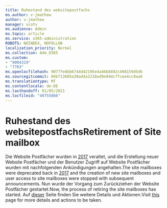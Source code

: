 ```yaml
---
title: Ruhestand des websitepostfachs
ms.author: v-jmathew
author: v-jmathew
manager: scotv
ms.audience: Admin
ms.topic: article
ms.service: o365-administration
ROBOTS: NOINDEX, NOFOLLOW
localization_priority: Normal
ms.collection: Adm_O365
ms.custom:
- "9004319"
- "7703"
ms.openlocfilehash: 9077fe8bb6744d42195e4a46b8492c498159d5d6
ms.sourcegitcommit: 04bf13605a30ad4a2218ad9e94dcffcee4cc9aa6
ms.translationtype: MT
ms.contentlocale: de-DE
ms.lasthandoff: 01/05/2021
ms.locfileid: "49755866"
---
```

# <a name="retirement-of-site-mailbox"></a><span data-ttu-id="5afd3-102">Ruhestand des websitepostfachs</span><span class="sxs-lookup"><span data-stu-id="5afd3-102">Retirement of Site mailbox</span></span>

<span data-ttu-id="5afd3-103">Die Website Postfächer wurden in [2017](https://techcommunity.microsoft.com/t5/microsoft-sharepoint-blog/deprecation-of-site-mailboxes/ba-p/93028) veraltet, und die Erstellung neuer Website Postfächer und der Benutzer Zugriff auf Website Postfächer wurden mit nachfolgenden Ankündigungen angehalten.</span><span class="sxs-lookup"><span data-stu-id="5afd3-103">The site mailboxes were deprecated back in [2017](https://techcommunity.microsoft.com/t5/microsoft-sharepoint-blog/deprecation-of-site-mailboxes/ba-p/93028) and the creation of new site mailboxes and user access to site mailboxes were stopped with subsequent announcements.</span></span> <span data-ttu-id="5afd3-104">Nun wurde der Vorgang zum Zurückziehen der Website Postfächer gestartet.</span><span class="sxs-lookup"><span data-stu-id="5afd3-104">Now, the process of retiring the site mailboxes has started.</span></span> <span data-ttu-id="5afd3-105">Auf [dieser](https://aka.ms/SiteMailboxRetirement) Seite finden Sie weitere Details und Aktionen.</span><span class="sxs-lookup"><span data-stu-id="5afd3-105">Visit [this](https://aka.ms/SiteMailboxRetirement) page for more details and actions to be taken.</span></span>
